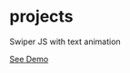# projects
 Swiper JS with text animation

 [See Demo](https://bushido2014.github.io/projects/swiperjs-animate/)
